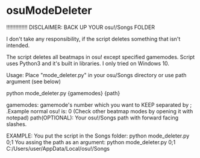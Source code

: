 # osuModeDeleter

!!!!!!!!!!!!!!
DISCLAIMER: BACK UP YOUR osu!/Songs FOLDER

I don't take any responsibility, if the script deletes something that isn't intended.


The script deletes all beatmaps in osu! except specified gamemodes.
Script uses Python3 and it's built in libraries.
I only tried on Windows 10.

Usage:
Place "mode_deleter.py" in your osu/Songs directory or use path argument (see below)

python mode_deleter.py {gamemodes} {path}

gamemodes: gamemode's number which you want to KEEP separated by ; .Example normal osu! is: 0 (Check other beatmap modes by opening it with notepad)
path(OPTIONAL): Your osu!/Songs path with forward facing slashes. 

EXAMPLE:
You put the script in the Songs folder:
  python mode_deleter.py 0;1
You assing the path as an argument:
  python mode_deleter.py 0;1 C:/Users/user/AppData/Local/osu!/Songs

